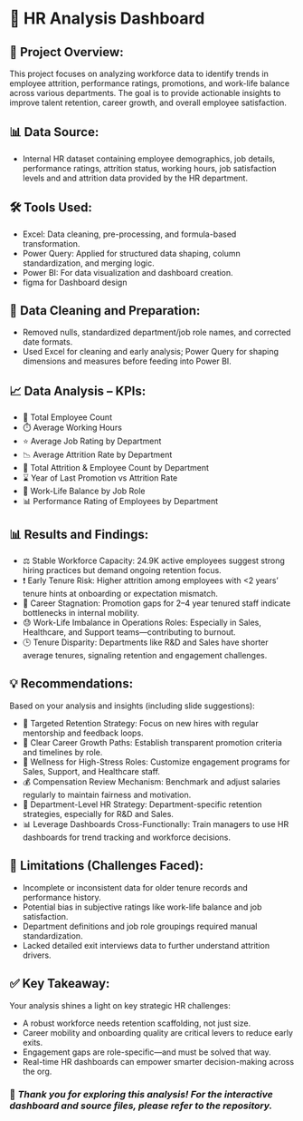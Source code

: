 # 🏦 HR Analysis Dashboard

## 📌 Project Overview:
This project focuses on analyzing workforce data to identify trends in employee attrition, performance ratings, promotions, and work-life balance across various departments. The goal is to provide actionable insights to improve talent retention, career growth, and overall employee satisfaction.

## 📊 Data Source:
- Internal HR dataset containing employee demographics, job details, performance ratings, attrition status, working hours, job satisfaction levels and and attrition data provided by the HR department.

  
## 🛠️ Tools Used:
- Excel: Data cleaning, pre-processing, and formula-based transformation.
- Power Query: Applied for structured data shaping, column standardization, and merging logic.
- Power BI: For data visualization and dashboard creation.
- figma for Dashboard design 
  
## 🧹 Data Cleaning and Preparation:
- Removed nulls, standardized department/job role names, and corrected date formats.
- Used Excel for cleaning and early analysis; Power Query for shaping dimensions and measures before feeding into Power BI.

## 📈 Data Analysis – KPIs:
- 👥 Total Employee Count
- ⏱️ Average Working Hours
- ⭐ Average Job Rating by Department
- 📉 Average Attrition Rate by Department
- 🔄 Total Attrition & Employee Count by Department
- ⌛ Year of Last Promotion vs Attrition Rate
- 🧘 Work-Life Balance by Job Role
- 📊 Performance Rating of Employees by Department

## 📊 Results and Findings:
- ⚖️ Stable Workforce Capacity: 24.9K active employees suggest strong hiring practices but demand ongoing retention focus.
- ❗ Early Tenure Risk: Higher attrition among employees with <2 years’ tenure hints at onboarding or expectation mismatch.
- 🧗 Career Stagnation: Promotion gaps for 2–4 year tenured staff indicate bottlenecks in internal mobility.
- 😓 Work-Life Imbalance in Operations Roles: Especially in Sales, Healthcare, and Support teams—contributing to burnout.
- 🕒 Tenure Disparity: Departments like R&D and Sales have shorter average tenures, signaling retention and engagement challenges.

## 💡 Recommendations:
Based on your analysis and insights (including slide suggestions):
- 🧭 Targeted Retention Strategy: Focus on new hires with regular mentorship and feedback loops.
- 🎯 Clear Career Growth Paths: Establish transparent promotion criteria and timelines by role.
- 🌱 Wellness for High-Stress Roles: Customize engagement programs for Sales, Support, and Healthcare staff.
- 💰 Compensation Review Mechanism: Benchmark and adjust salaries regularly to maintain fairness and motivation.
- 🤝 Department-Level HR Strategy: Department-specific retention strategies, especially for R&D and Sales.
- 📊 Leverage Dashboards Cross-Functionally: Train managers to use HR dashboards for trend tracking and workforce decisions.

## 🚧 Limitations (Challenges Faced):
- Incomplete or inconsistent data for older tenure records and performance history.
- Potential bias in subjective ratings like work-life balance and job satisfaction.
- Department definitions and job role groupings required manual standardization.
- Lacked detailed exit interviews data to further understand attrition drivers.

## ✅ Key Takeaway:
Your analysis shines a light on key strategic HR challenges:
- A robust workforce needs retention scaffolding, not just size.
- Career mobility and onboarding quality are critical levers to reduce early exits.
- Engagement gaps are role-specific—and must be solved that way.
- Real-time HR dashboards can empower smarter decision-making across the org.

### 🔗 *Thank you for exploring this analysis! For the interactive dashboard and source files, please refer to the repository.*
